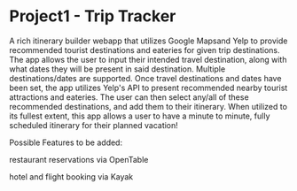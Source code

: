 # Project1 - Trip Tracker


A rich itinerary builder webapp that utilizes Google Mapsand Yelp to provide recommended tourist destinations and eateries for given trip destinations. The app allows the user to input their intended travel destination, along with what dates they will be present in said destination. Multiple destinations/dates are supported. Once travel destinations and dates have been set, the app utilizes Yelp's API to present recommended nearby tourist attractions and eateries. The user can then select any/all of these recommended destinations, and add them to their itinerary. When utilized to its fullest extent, this app allows a user to have a minute to minute, fully scheduled itinerary for their planned vacation!

Possible Features to be added:

restaurant reservations via OpenTable

hotel and flight booking via Kayak
